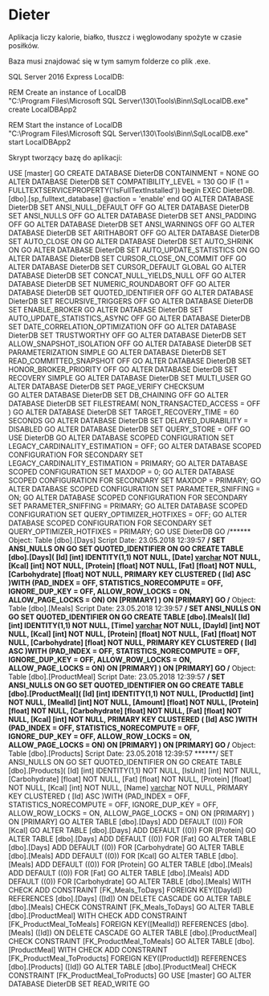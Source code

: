 # Dieter
Aplikacja liczy kalorie, białko, tłuszcz i węglowodany spożyte w czasie posiłków.

Baza musi znajdować się w tym samym folderze co plik .exe.

SQL Server 2016 Express LocalDB:

REM Create an instance of LocalDB  
"C:\Program Files\Microsoft SQL Server\130\Tools\Binn\SqlLocalDB.exe" create LocalDBApp2 

REM Start the instance of LocalDB  
"C:\Program Files\Microsoft SQL Server\130\Tools\Binn\SqlLocalDB.exe" start LocalDBApp2 

Skrypt tworzący bazę do aplikacji:

USE [master]
GO
CREATE DATABASE DieterDB
 CONTAINMENT = NONE
GO
ALTER DATABASE DieterDB SET COMPATIBILITY_LEVEL = 130
GO
IF (1 = FULLTEXTSERVICEPROPERTY('IsFullTextInstalled'))
begin
EXEC DieterDB.[dbo].[sp_fulltext_database] @action = 'enable'
end
GO
ALTER DATABASE DieterDB SET ANSI_NULL_DEFAULT OFF 
GO
ALTER DATABASE DieterDB SET ANSI_NULLS OFF 
GO
ALTER DATABASE DieterDB SET ANSI_PADDING OFF 
GO
ALTER DATABASE DieterDB SET ANSI_WARNINGS OFF 
GO
ALTER DATABASE DieterDB SET ARITHABORT OFF 
GO
ALTER DATABASE DieterDB SET AUTO_CLOSE ON 
GO
ALTER DATABASE DieterDB SET AUTO_SHRINK ON 
GO
ALTER DATABASE DieterDB SET AUTO_UPDATE_STATISTICS ON 
GO
ALTER DATABASE DieterDB SET CURSOR_CLOSE_ON_COMMIT OFF 
GO
ALTER DATABASE DieterDB SET CURSOR_DEFAULT  GLOBAL 
GO
ALTER DATABASE DieterDB SET CONCAT_NULL_YIELDS_NULL OFF 
GO
ALTER DATABASE DieterDB SET NUMERIC_ROUNDABORT OFF 
GO
ALTER DATABASE DieterDB SET QUOTED_IDENTIFIER OFF 
GO
ALTER DATABASE DieterDB SET RECURSIVE_TRIGGERS OFF 
GO
ALTER DATABASE DieterDB SET  ENABLE_BROKER 
GO
ALTER DATABASE DieterDB SET AUTO_UPDATE_STATISTICS_ASYNC OFF 
GO
ALTER DATABASE DieterDB SET DATE_CORRELATION_OPTIMIZATION OFF 
GO
ALTER DATABASE DieterDB SET TRUSTWORTHY OFF 
GO
ALTER DATABASE DieterDB SET ALLOW_SNAPSHOT_ISOLATION OFF 
GO
ALTER DATABASE DieterDB SET PARAMETERIZATION SIMPLE 
GO
ALTER DATABASE DieterDB SET READ_COMMITTED_SNAPSHOT OFF 
GO
ALTER DATABASE DieterDB SET HONOR_BROKER_PRIORITY OFF 
GO
ALTER DATABASE DieterDB SET RECOVERY SIMPLE 
GO
ALTER DATABASE DieterDB SET  MULTI_USER 
GO
ALTER DATABASE DieterDB SET PAGE_VERIFY CHECKSUM  
GO
ALTER DATABASE DieterDB SET DB_CHAINING OFF 
GO
ALTER DATABASE DieterDB SET FILESTREAM( NON_TRANSACTED_ACCESS = OFF ) 
GO
ALTER DATABASE DieterDB SET TARGET_RECOVERY_TIME = 60 SECONDS 
GO
ALTER DATABASE DieterDB SET DELAYED_DURABILITY = DISABLED 
GO
ALTER DATABASE DieterDB SET QUERY_STORE = OFF
GO
USE DieterDB
GO
ALTER DATABASE SCOPED CONFIGURATION SET LEGACY_CARDINALITY_ESTIMATION = OFF;
GO
ALTER DATABASE SCOPED CONFIGURATION FOR SECONDARY SET LEGACY_CARDINALITY_ESTIMATION = PRIMARY;
GO
ALTER DATABASE SCOPED CONFIGURATION SET MAXDOP = 0;
GO
ALTER DATABASE SCOPED CONFIGURATION FOR SECONDARY SET MAXDOP = PRIMARY;
GO
ALTER DATABASE SCOPED CONFIGURATION SET PARAMETER_SNIFFING = ON;
GO
ALTER DATABASE SCOPED CONFIGURATION FOR SECONDARY SET PARAMETER_SNIFFING = PRIMARY;
GO
ALTER DATABASE SCOPED CONFIGURATION SET QUERY_OPTIMIZER_HOTFIXES = OFF;
GO
ALTER DATABASE SCOPED CONFIGURATION FOR SECONDARY SET QUERY_OPTIMIZER_HOTFIXES = PRIMARY;
GO
USE DieterDB
GO
/****** Object:  Table [dbo].[Days]    Script Date: 23.05.2018 12:39:57 ******/
SET ANSI_NULLS ON
GO
SET QUOTED_IDENTIFIER ON
GO
CREATE TABLE [dbo].[Days](
	[Id] [int] IDENTITY(1,1) NOT NULL,
	[Date] [varchar](25) NOT NULL,
	[Kcal] [int] NOT NULL,
	[Protein] [float] NOT NULL,
	[Fat] [float] NOT NULL,
	[Carbohydrate] [float] NOT NULL,
PRIMARY KEY CLUSTERED 
(
	[Id] ASC
)WITH (PAD_INDEX = OFF, STATISTICS_NORECOMPUTE = OFF, IGNORE_DUP_KEY = OFF, ALLOW_ROW_LOCKS = ON, ALLOW_PAGE_LOCKS = ON) ON [PRIMARY]
) ON [PRIMARY]
GO
/****** Object:  Table [dbo].[Meals]    Script Date: 23.05.2018 12:39:57 ******/
SET ANSI_NULLS ON
GO
SET QUOTED_IDENTIFIER ON
GO
CREATE TABLE [dbo].[Meals](
	[Id] [int] IDENTITY(1,1) NOT NULL,
	[Time] [varchar](50) NOT NULL,
	[DayId] [int] NOT NULL,
	[Kcal] [int] NOT NULL,
	[Protein] [float] NOT NULL,
	[Fat] [float] NOT NULL,
	[Carbohydrate] [float] NOT NULL,
PRIMARY KEY CLUSTERED 
(
	[Id] ASC
)WITH (PAD_INDEX = OFF, STATISTICS_NORECOMPUTE = OFF, IGNORE_DUP_KEY = OFF, ALLOW_ROW_LOCKS = ON, ALLOW_PAGE_LOCKS = ON) ON [PRIMARY]
) ON [PRIMARY]
GO
/****** Object:  Table [dbo].[ProductMeal]    Script Date: 23.05.2018 12:39:57 ******/
SET ANSI_NULLS ON
GO
SET QUOTED_IDENTIFIER ON
GO
CREATE TABLE [dbo].[ProductMeal](
	[Id] [int] IDENTITY(1,1) NOT NULL,
	[ProductId] [int] NOT NULL,
	[MealId] [int] NOT NULL,
	[Amount] [float] NOT NULL,
	[Protein] [float] NOT NULL,
	[Carbohydrate] [float] NOT NULL,
	[Fat] [float] NOT NULL,
	[Kcal] [int] NOT NULL,
PRIMARY KEY CLUSTERED 
(
	[Id] ASC
)WITH (PAD_INDEX = OFF, STATISTICS_NORECOMPUTE = OFF, IGNORE_DUP_KEY = OFF, ALLOW_ROW_LOCKS = ON, ALLOW_PAGE_LOCKS = ON) ON [PRIMARY]
) ON [PRIMARY]
GO
/****** Object:  Table [dbo].[Products]    Script Date: 23.05.2018 12:39:57 ******/
SET ANSI_NULLS ON
GO
SET QUOTED_IDENTIFIER ON
GO
CREATE TABLE [dbo].[Products](
	[Id] [int] IDENTITY(1,1) NOT NULL,
	[IsUnit] [int] NOT NULL,
	[Carbohydrate] [float] NOT NULL,
	[Fat] [float] NOT NULL,
	[Protein] [float] NOT NULL,
	[Kcal] [int] NOT NULL,
	[Name] [varchar](30) NOT NULL,
PRIMARY KEY CLUSTERED 
(
	[Id] ASC
)WITH (PAD_INDEX = OFF, STATISTICS_NORECOMPUTE = OFF, IGNORE_DUP_KEY = OFF, ALLOW_ROW_LOCKS = ON, ALLOW_PAGE_LOCKS = ON) ON [PRIMARY]
) ON [PRIMARY]
GO
ALTER TABLE [dbo].[Days] ADD  DEFAULT ((0)) FOR [Kcal]
GO
ALTER TABLE [dbo].[Days] ADD  DEFAULT ((0)) FOR [Protein]
GO
ALTER TABLE [dbo].[Days] ADD  DEFAULT ((0)) FOR [Fat]
GO
ALTER TABLE [dbo].[Days] ADD  DEFAULT ((0)) FOR [Carbohydrate]
GO
ALTER TABLE [dbo].[Meals] ADD  DEFAULT ((0)) FOR [Kcal]
GO
ALTER TABLE [dbo].[Meals] ADD  DEFAULT ((0)) FOR [Protein]
GO
ALTER TABLE [dbo].[Meals] ADD  DEFAULT ((0)) FOR [Fat]
GO
ALTER TABLE [dbo].[Meals] ADD  DEFAULT ((0)) FOR [Carbohydrate]
GO
ALTER TABLE [dbo].[Meals]  WITH CHECK ADD  CONSTRAINT [FK_Meals_ToDays] FOREIGN KEY([DayId])
REFERENCES [dbo].[Days] ([Id])
ON DELETE CASCADE
GO
ALTER TABLE [dbo].[Meals] CHECK CONSTRAINT [FK_Meals_ToDays]
GO
ALTER TABLE [dbo].[ProductMeal]  WITH CHECK ADD  CONSTRAINT [FK_ProductMeal_ToMeals] FOREIGN KEY([MealId])
REFERENCES [dbo].[Meals] ([Id])
ON DELETE CASCADE
GO
ALTER TABLE [dbo].[ProductMeal] CHECK CONSTRAINT [FK_ProductMeal_ToMeals]
GO
ALTER TABLE [dbo].[ProductMeal]  WITH CHECK ADD  CONSTRAINT [FK_ProductMeal_ToProducts] FOREIGN KEY([ProductId])
REFERENCES [dbo].[Products] ([Id])
GO
ALTER TABLE [dbo].[ProductMeal] CHECK CONSTRAINT [FK_ProductMeal_ToProducts]
GO
USE [master]
GO
ALTER DATABASE DieterDB SET  READ_WRITE 
GO
